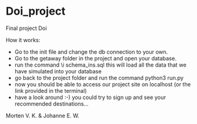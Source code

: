 # Doi_project
Final project Doi

How it works:
- Go to the init file and change the db connection to your own.
- Go to the getaway folder in the project and open your database.
- run the command \i schema_ins.sql this will load all the data that we have simulated into your database
- go back to the project folder and run the command python3 run.py
- now you should be able to access our project site on localhost (or the link provided in the terminal)
- have a look around :-) you could try to sign up and see your recommended destinations...

Morten V. K. & Johanne E. W.
